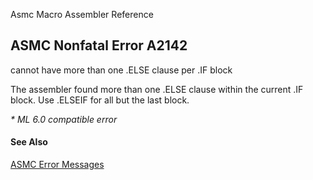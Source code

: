 Asmc Macro Assembler Reference

## ASMC Nonfatal Error A2142

cannot have more than one .ELSE clause per .IF block

The assembler found more than one .ELSE clause within the current .IF block. Use .ELSEIF for all but the last block.

_* ML 6.0 compatible error_

#### See Also

[ASMC Error Messages](readme.md)